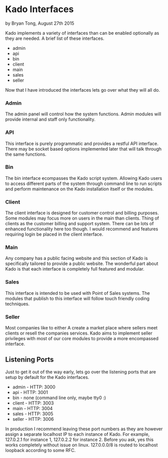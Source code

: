 # Kado Interfaces
by Bryan Tong, August 27th 2015

Kado implements a variety of interfaces than can be enabled optionally as they
are needed. A brief list of these interfaces.

* admin
* api
* bin
* client
* main
* sales
* seller

Now that I have introduced the interfaces lets go over what they will all do.

### Admin

The admin panel will control how the system functions. Admin modules will 
provide internal and staff only functionality.

### API

This interface is purely programmatic and provides a restful API interface.
There may be socket based options implemented later that will talk through
the same functions.

### Bin

The bin interface ecompasses the Kado script system. Allowing Kado users to
access different parts of the system through command line to run scripts
and perform maintenance on the Kado installation itself or the modules.

### Client

The client interface is designed for customer control and billing purposes.
Some modules may focus more on users in the main than clients. Thing of clients
as the customer billing and support system. There can be lots of enhanced
functionality here too though. I would recommend and features requiring login
be placed in the client interface.

### Main

Any company has a public facing website and this section of Kado is specifically
tailored to provide a public website. The wonderful part about Kado is that
each interface is completely full featured and modular.

### Sales

This interface is intended to be used with Point of Sales systems. The modules
that publish to this interface will follow touch friendly coding techniques.

### Seller

Most companies like to either A create a market place where sellers meet clients
or resell the companies services. Kado aims to implement seller privileges with
most of our core modules to provide a more encompassed interface.

## Listening Ports

Just to get it out of the way early, lets go over the listening ports that
are setup by default for the Kado interfaces.

* admin - HTTP: 3000
* api - HTTP: 3001
* bin - none (command line only, maybe tty0 :)
* client - HTTP: 3003
* main - HTTP: 3004
* sales - HTTP: 3005
* seller - HTTP: 3006

In production I recommend leaving these port numbers as they are however
assign a separate localhost IP to each instance of Kado. For example,
127.0.2.1 for instance 1, 127.0.2.2 for instance 2. Before you ask, yes this
works completely without issue on linux. 127.0.0.0/8 is routed to localhost
loopback according to some RFC.
